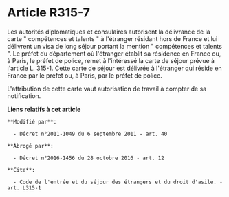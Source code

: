 # Article R315-7

Les autorités diplomatiques et consulaires autorisent la délivrance de la carte " compétences et talents " à l'étranger
résidant hors de France et lui délivrent un visa de long séjour portant la mention " compétences et talents ". Le préfet du
département où l'étranger établit sa résidence en France ou, à Paris, le préfet de police, remet à l'intéressé la carte de
séjour prévue à l'article L. 315-1. Cette carte de séjour est délivrée à l'étranger qui réside en France par le préfet ou, à
Paris, par le préfet de police. 

L'attribution de cette carte vaut autorisation de travail à compter de sa notification.

**Liens relatifs à cet article**

	**Modifié par**:

	  - Décret n°2011-1049 du 6 septembre 2011 - art. 40

	**Abrogé par**:

	  - Décret n°2016-1456 du 28 octobre 2016 - art. 12

	**Cite**:

	  - Code de l'entrée et du séjour des étrangers et du droit d'asile. - art. L315-1
